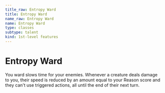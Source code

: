 ```yaml
---
title_raw: Entropy Ward
title: Entropy Ward
name_raw: Entropy Ward
name: Entropy Ward
type: classes
subtype: talent
kind: 1st-level features
---
```


# Entropy Ward

You ward slows time for your enemies. Whenever a creature deals damage to you, their speed is reduced by an amount equal to your Reason score and they can't use triggered actions, all until the end of their next turn.
